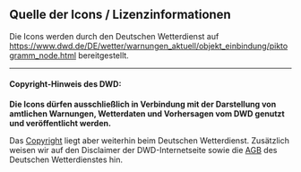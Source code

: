 Quelle der Icons / Lizenzinformationen
----------

Die Icons werden durch den Deutschen Wetterdienst auf https://www.dwd.de/DE/wetter/warnungen_aktuell/objekt_einbindung/piktogramm_node.html bereitgestellt.

---

#### Copyright-Hinweis des DWD:

**Die Icons dürfen ausschließlich in Verbindung mit der Darstellung von amtlichen Warnungen, Wetterdaten und Vorhersagen vom DWD genutzt und veröffentlicht werden.**

Das [Copyright](https://www.dwd.de/DE/service/copyright/copyright_node.html) liegt aber weiterhin beim Deutschen Wetterdienst. Zusätzlich weisen wir auf den Disclaimer der DWD-Internetseite sowie die [AGB](https://www.dwd.de/DE/service/agb/agb_node.html) des Deutschen Wetterdienstes hin.
 
